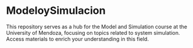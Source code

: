 # ModeloySimulacion
This repository serves as a hub for the Model and Simulation course at the University of Mendoza, focusing on topics related to system simulation. Access materials to enrich your understanding in this field.
